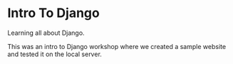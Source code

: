Intro To Django
===============

Learning all about Django.

This was an intro to Django workshop where we created a sample website and tested it on the local server.
